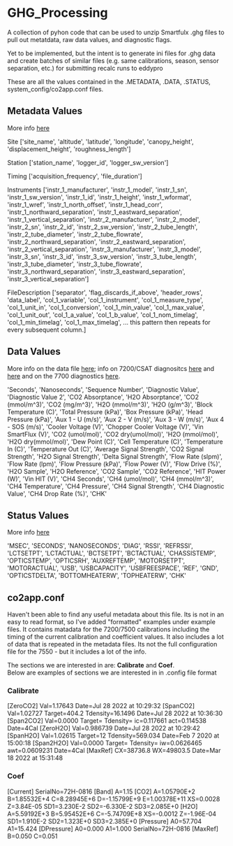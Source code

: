 # GHG_Processing
A collection of pyhon code that can be used to unzip Smartfulx .ghg files to pull out metatdata, raw data values, and diagnostic flags.

Yet to be implemented, but the intent is to generate ini files for .ghg data and create batches of similar files (e.g. same calibrations, season, sensor separation, etc.) for submitting recalc runs to eddypro


These are all the values contained in the .METADATA, .DATA, .STATUS, system_config/co2app.conf files.

## Metadata Values

More info [here](https://www.licor.com/env/support/EddyPro/topics/metadata-file-editor.html)

Site
['site_name', 'altitude', 'latitude', 'longitude', 'canopy_height', 'displacement_height', 'roughness_length']

Station
['station_name', 'logger_id', 'logger_sw_version']

Timing
['acquisition_frequency', 'file_duration']

Instruments
['instr_1_manufacturer', 'instr_1_model', 'instr_1_sn', 'instr_1_sw_version', 'instr_1_id', 'instr_1_height', 'instr_1_wformat', 'instr_1_wref', 'instr_1_north_offset', 'instr_1_head_corr', 'instr_1_northward_separation', 'instr_1_eastward_separation', 'instr_1_vertical_separation', 'instr_2_manufacturer', 'instr_2_model', 'instr_2_sn', 'instr_2_id', 'instr_2_sw_version', 'instr_2_tube_length', 'instr_2_tube_diameter', 'instr_2_tube_flowrate', 'instr_2_northward_separation', 'instr_2_eastward_separation', 'instr_2_vertical_separation', 'instr_3_manufacturer', 'instr_3_model', 'instr_3_sn', 'instr_3_id', 'instr_3_sw_version', 'instr_3_tube_length', 'instr_3_tube_diameter', 'instr_3_tube_flowrate', 'instr_3_northward_separation', 'instr_3_eastward_separation', 'instr_3_vertical_separation']

FileDescription
['separator', 'flag_discards_if_above', 'header_rows', 'data_label', 'col_1_variable', 'col_1_instrument', 'col_1_measure_type', 'col_1_unit_in', 'col_1_conversion', 'col_1_min_value', 'col_1_max_value', 'col_1_unit_out', 'col_1_a_value', 'col_1_b_value', 'col_1_nom_timelag', 'col_1_min_timelag', 'col_1_max_timelag', ... this pattern then repeats for every subsequent column.]

## Data Values
More info on the data file [here](https://www.licor.com/env/support/LI-7200RS/topics/data-files.html); info on 7200/CSAT diagnositcs [here](https://www.licor.com/env/support/LI-7200RS/topics/gas-analyzer-diagnostics.html) and [here](https://www.licor.com/env/support/LI-7200RS/topics/diagnostics-eddypro.html#Gas) and on the 7700 diagnostics [here](https://www.licor.com/env/support/LI-7700/topics/data-files.html).

'Seconds', 'Nanoseconds', 'Sequence Number', 'Diagnostic Value',
'Diagnostic Value 2', 'CO2 Absorptance', 'H2O Absorptance',
'CO2 (mmol/m^3)', 'CO2 (mg/m^3)', 'H2O (mmol/m^3)', 'H2O (g/m^3)',
'Block Temperature (C)', 'Total Pressure (kPa)',
'Box Pressure (kPa)', 'Head Pressure (kPa)', 'Aux 1 - U (m/s)',
'Aux 2 - V (m/s)', 'Aux 3 - W (m/s)', 'Aux 4 - SOS (m/s)',
'Cooler Voltage (V)', 'Chopper Cooler Voltage (V)',
'Vin SmartFlux (V)', 'CO2 (umol/mol)', 'CO2 dry(umol/mol)',
'H2O (mmol/mol)', 'H2O dry(mmol/mol)', 'Dew Point (C)',
'Cell Temperature (C)', 'Temperature In (C)',
'Temperature Out (C)', 'Average Signal Strength',
'CO2 Signal Strength', 'H2O Signal Strength',
'Delta Signal Strength', 'Flow Rate (slpm)', 'Flow Rate (lpm)',
'Flow Pressure (kPa)', 'Flow Power (V)', 'Flow Drive (%)',
'H2O Sample', 'H2O Reference', 'CO2 Sample', 'CO2 Reference',
'HIT Power (W)', 'Vin HIT (V)', 'CH4 Seconds', 'CH4 (umol/mol)',
'CH4 (mmol/m^3)', 'CH4 Temperature', 'CH4 Pressure',
'CH4 Signal Strength', 'CH4 Diagnostic Value', 'CH4 Drop Rate (%)',
'CHK'

## Status Values

More info [here](https://www.licor.com/env/support/LI-7700/topics/data-files.html)

'MSEC', 'SECONDS', 'NANOSECONDS', 'DIAG', 'RSSI', 'REFRSSI',
'LCTSETPT', 'LCTACTUAL', 'BCTSETPT', 'BCTACTUAL', 'CHASSISTEMP',
'OPTICSTEMP', 'OPTICSRH', 'AUXREFTEMP', 'MOTORSETPT',
'MOTORACTUAL', 'USB', 'USBCAPACITY', 'USBFREESPACE', 'REF', 'GND',
'OPTICSTDELTA', 'BOTTOMHEATERW', 'TOPHEATERW', 'CHK'

## co2app.conf

Haven't been able to find any useful metadata about this file.  Its is not in an easy to read format, so I've added "formatted" examples under example files.  It contains matadata for the 7200/7500 calibrations including the timing of the current calibration and coefficient values.  It also includes a lot of data that is repeated in the metadata files.  Its not the full configuration file for the 7550 - but it includes a lot of the info.

The sections we are interested in are: **Calibrate** and **Coef**.  
Below are examples of sections we are interested in in .config file format

### Calibrate

[ZeroCO2]
Val=1.17643
Date=Jul 28 2022 at 10:29:32
[SpanCO2]
Val=1.02727
Target=404.2
Tdensity=16.1496
Date=Jul 28 2022 at 10:36:30
[Span2CO2]
Val=0.0000
Target=
Tdensity=
ic=0.117661
act=0.114538
Date=4Cal
[ZeroH2O]
Val=0.986739
Date=Jul 28 2022 at 10:29:42
[SpanH2O]
Val=1.02615
Target=12
Tdensity=569.034
Date=Feb 7 2020 at 15:00:18
[Span2H2O]
Val=0.0000
Target=
Tdensity=
iw=0.0626465
awt=0.0609231
Date=4Cal
[MaxRef]
CX=38736.8
WX=49803.5
Date=Mar 18 2022 at 15:31:48

### Coef

[Current]
SerialNo=72H-0816
[Band]
A=1.15
[CO2]
A=1.05790E+2
B=1.85532E+4
C=8.28945E+6
D=-1.15799E+9
E=1.00378E+11
XS=0.0028
Z=3.84E-05
SD1=3.230E-2
SD2=-6.330E-2
SD3=2.085E+0
[H2O]
A=5.59192E+3
B=5.95452E+6
C=-5.74709E+8
XS=-0.0012
Z=-1.96E-04
SD1=1.910E-2
SD2=1.323E+0
SD3=2.385E+0
[Pressure]
A0=57.704
A1=15.424
[DPressure]
A0=0.000
A1=1.000
SerialNo=72H-0816
[MaxRef]
B=0.050
C=0.051